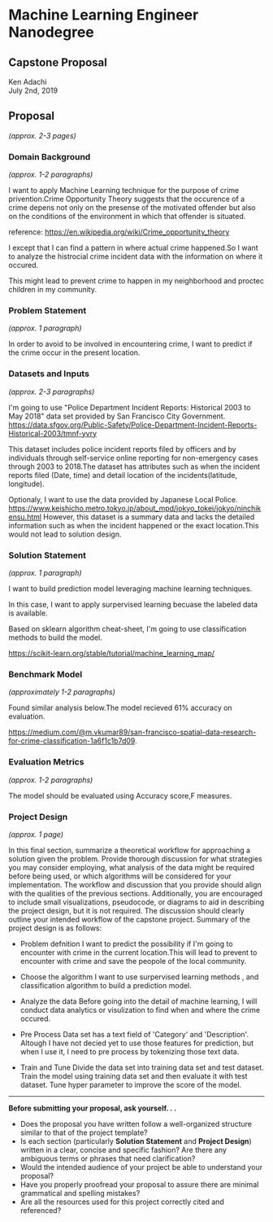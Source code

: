 # Machine Learning Engineer Nanodegree
## Capstone Proposal
Ken Adachi  
July 2nd, 2019

## Proposal
_(approx. 2-3 pages)_

### Domain Background
_(approx. 1-2 paragraphs)_

I want to apply Machine Learning technique for the purpose of crime privention.Crime Opportunity Theory suggests that the occurence of a crime depens not only on the presense of the motivated offender but also on the conditions of the environment in which that offender is situated.

reference:
https://en.wikipedia.org/wiki/Crime_opportunity_theory


I except that I can find a pattern in where actual crime happened.So I want to analyze the histrocial crime incident data with the information on where it occured.

This might lead to prevent crime to happen in my neighborhood and proctec children in my community.

### Problem Statement
_(approx. 1 paragraph)_

In order to avoid to be involved in encountering crime, I want to predict if the crime occur in the present location. 

### Datasets and Inputs
_(approx. 2-3 paragraphs)_

I'm going to use "Police Department Incident Reports: Historical 2003 to May 2018" data set provided by San Francisco City Government.
https://data.sfgov.org/Public-Safety/Police-Department-Incident-Reports-Historical-2003/tmnf-yvry

This dataset includes police incident reports filed by officers and by individuals through self-service online reporting for non-emergency cases through 2003 to 2018.The dataset has attributes such as when the incident reports filed (Date, time) and detail location of the incidents(latitude, longitude).

Optionaly, I want to use the data provided by Japanese Local Police.
https://www.keishicho.metro.tokyo.jp/about_mpd/jokyo_tokei/jokyo/ninchikensu.html
However, this dataset is a summary data and lacks the detailed information such as when the incident happened or the exact location.This would not lead to solution design. 

### Solution Statement
_(approx. 1 paragraph)_

I want to build prediction model leveraging machine learning techniques.

In this case, I want to apply surpervised learning becuase the labeled data is available.

Based on sklearn algorithm cheat-sheet, I'm going to use classification methods to build the model.

https://scikit-learn.org/stable/tutorial/machine_learning_map/


### Benchmark Model
_(approximately 1-2 paragraphs)_

Found similar analysis below.The model recieved 61% accuracy on evaluation.

https://medium.com/@m.vkumar89/san-francisco-spatial-data-research-for-crime-classification-1a6f1c1b7d09.

### Evaluation Metrics
_(approx. 1-2 paragraphs)_

The model should be evaluated using Accuracy score,F measures.

### Project Design
_(approx. 1 page)_

In this final section, summarize a theoretical workflow for approaching a solution given the problem. Provide thorough discussion for what strategies you may consider employing, what analysis of the data might be required before being used, or which algorithms will be considered for your implementation. The workflow and discussion that you provide should align with the qualities of the previous sections. Additionally, you are encouraged to include small visualizations, pseudocode, or diagrams to aid in describing the project design, but it is not required. The discussion should clearly outline your intended workflow of the capstone project.
Summary of the project design is as follows:

- Problem defnition
  I want to predict the possibility if I'm going to encounter with crime in the current location.This will lead to prevent to encounter with crime and save the peopole of the local community.
  
- Choose the algorithm
  I want to use surpervised learning methods , and classification algorithm to build a prediction model.

- Analyze the data
  Before going into the detail of machine learning, I will conduct data analytics or visulization to find when and where the crime occured.

- Pre Process
  Data set has a text field of 'Category' and 'Description'.
  Altough I have not decied yet to use those features for prediction, but when I use it, I need to pre process by tokenizing those text data.

- Train and Tune
  Divide the data set into training data set and test dataset.
  Train the model using training data set and then evaluate it with test dataset.
  Tune hyper parameter to improve the score of the model.

-----------

**Before submitting your proposal, ask yourself. . .**

- Does the proposal you have written follow a well-organized structure similar to that of the project template?
- Is each section (particularly **Solution Statement** and **Project Design**) written in a clear, concise and specific fashion? Are there any ambiguous terms or phrases that need clarification?
- Would the intended audience of your project be able to understand your proposal?
- Have you properly proofread your proposal to assure there are minimal grammatical and spelling mistakes?
- Are all the resources used for this project correctly cited and referenced?
